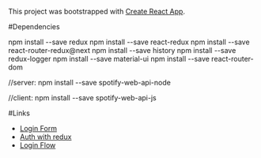 This project was bootstrapped with [Create React App](https://github.com/facebookincubator/create-react-app).


#Dependencies


npm install --save redux
npm install --save react-redux 
npm install --save react-router-redux@next
npm install --save history
npm install --save redux-logger
npm install --save material-ui
npm install --save react-router-dom

//server:
npm install --save spotify-web-api-node

//client:
npm install --save spotify-web-api-js



#Links
- [Login Form](https://medium.com/technoetics/create-basic-login-forms-using-create-react-app-module-in-reactjs-511b9790dede)
- [Auth with redux](https://medium.com/@MattiaManzati/tips-to-handle-authentication-in-redux-4d596e11bb21)
- [Login Flow](https://github.com/mxstbr/login-flow)
